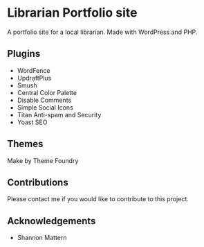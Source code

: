 # Librarian Portfolio site
A portfolio site for a local librarian. Made with WordPress and PHP.

## Plugins
* WordFence
* UpdraftPlus
* Smush
* Central Color Palette
* Disable Comments
* Simple Social Icons
* Titan Anti-spam and Security
* Yoast SEO

## Themes
Make by Theme Foundry

## Contributions
Please contact me if you would like to contribute to this project.

## Acknowledgements
* Shannon Mattern
